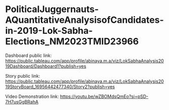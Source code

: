 # PoliticalJuggernauts-AQuantitativeAnalysisofCandidates-in-2019-Lok-Sabha-Elections_NM2023TMID23966


Dashboard public link:
https://public.tableau.com/app/profile/abinaya.m.a/viz/LokSabhaAnalysis2019Dashboard/Dashboard1?publish=yes

Story public link:
https://public.tableau.com/app/profile/abinaya.m.a/viz/LokSabhaAnalysis2019StoryBoard_16956442477340/Story2?publish=yes

Video Demonstration link:
https://youtu.be/wZBOMdsQmEo?si=pSD-7H7usGgBRahA
